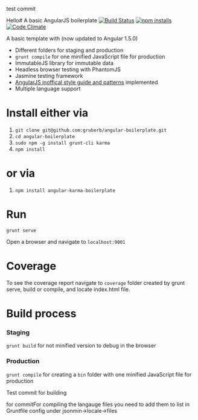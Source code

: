 test commit


Hello# A basic AngularJS boilerplate [![Build Status](https://travis-ci.org/gruberb/angular-boilerplate.svg?branch=master)](https://travis-ci.org/gruberb/angular-boilerplate) [![npm installs](https://img.shields.io/npm/dm/angular-karma-boilerplate.svg?style=flat)](https://github.com/gruberb/angular-boilerplate) [![Code Climate](https://codeclimate.com/github/gruberb/angular-boilerplate/badges/gpa.svg)](https://codeclimate.com/github/gruberb/angular-boilerplate)

A basic template with (now updated to Angular 1.5.0)
- Different folders for staging and production
- `grunt compile` for one minified JavaScript file for production
- ImmutableJS library for immutable data
- Headless browser testing with PhantomJS
- Jasmine testing framework
- [AngularJS inoffical style guide and patterns](https://github.com/johnpapa/angular-styleguide) implemented
- Multiple language support


# Install either via

1. `git clone git@github.com:gruberb/angular-boilerplate.git`
2. `cd angular-boilerplate`
3. `sudo npm -g install grunt-cli karma`
4. `npm install`

# or via
1. `npm install angular-karma-boilerplate`

# Run

`grunt serve`

Open a browser and navigate to `localhost:9001`

# Coverage

To see the coverage report navigate to `coverage` folder created by grunt serve, build or compile, and locate index.html file.

# Build process

### Staging

`grunt build` for not minified version to debug in the browser

### Production

`grunt compile` for creating a `bin` folder with one minified JavaScript file for production


Test commit for building

for commitFor compiling the langauge files you need to add them to list in Gruntfile config under jsonmin->locale->files
